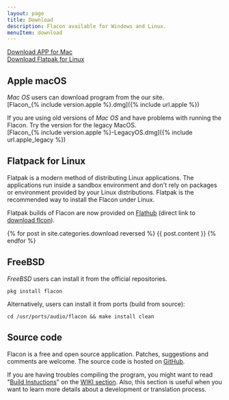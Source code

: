 ```yaml
---
layout: page
title: Download
description: Flacon available for Windows and Linux.
menuItem: download
---
```



<div class="download-block _flex">
    <div class="button big "><a href="{% include url.apple %}">Download APP for Mac</a></div>
    <div class="button big" ><a target="_blank" href="https://flathub.org/apps/details/com.github.Flacon">Download Flatpak for Linux</a></div>
</div>



## Apple macOS
_Mac OS_ users can download program from the our site.<br>
[Flacon_{% include version.apple %}.dmg]({% include url.apple %})

If you are using old versions of _Mac OS_ and have problems with running the Flacon. Try the version for the legacy MacOS.<br>
[Flacon_{% include version.apple %}-LegacyOS.dmg]({% include url.apple_legacy %})



## Flatpack for Linux
Flatpak is a modern method of distributing Linux applications. The applications run inside a sandbox environment and don't rely on packages or environment provided by your Linux distributions.
Flatpak is the recommended way to install the Flacon under Linux.

Flatpak builds of Flacon are now provided on [Flathub](https://flathub.org/apps/details/com.github.Flacon) (direct link to [download flcon](https://flathub.org/repo/appstream/com.github.Flacon.flatpakref)).


{% for post in site.categories.download reversed %}
{{ post.content }}
{% endfor %}


## FreeBSD
_FreeBSD_ users can install it from the official repositories.

    pkg install flacon

Alternatively, users can install it from ports (build from source):

    cd /usr/ports/audio/flacon && make install clean


## Source code

Flacon is a free and open source application. Patches, suggestions and comments are welcome. The source code is hosted on [GitHub](https://github.com/flacon/flacon).

If you are having troubles compiling the program, you might want to read "[Build Instuctions](https://github.com/flacon/flacon/wiki/How-to-build)" on the [WIKI section](https://github.com/flacon/flacon/wiki). Also, this section is useful when you want to learn more details about a development or translation process.
